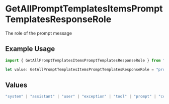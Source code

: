 # GetAllPromptTemplatesItemsPromptTemplatesResponseRole

The role of the prompt message

## Example Usage

```typescript
import { GetAllPromptTemplatesItemsPromptTemplatesResponseRole } from "@orq-ai/node/models/operations";

let value: GetAllPromptTemplatesItemsPromptTemplatesResponseRole = "prompt";
```

## Values

```typescript
"system" | "assistant" | "user" | "exception" | "tool" | "prompt" | "correction" | "expected_output"
```
